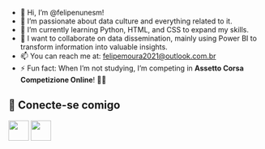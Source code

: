 - 👋 Hi, I’m @felipenunesm!  
- 👀 I’m passionate about data culture and everything related to it.  
- 🌱 I’m currently learning Python, HTML, and CSS to expand my skills.  
- 💞️ I want to collaborate on data dissemination, mainly using Power BI to transform information into valuable insights.  
- 📫 You can reach me at: felipemoura2021@outlook.com.br  
- ⚡ Fun fact: When I’m not studying, I’m competing in **Assetto Corsa Competizione Online**! 🚗💨  

## 🔗 Conecte-se comigo  

[<img src="https://cdn.jsdelivr.net/npm/simple-icons@v9/icons/linkedin.svg" width="40">](https://www.linkedin.com/in/felipe-nunes-de-moura-967011291/)
[<img src="https://cdn.jsdelivr.net/npm/simple-icons@v9/icons/instagram.svg" width="40">](https://www.instagram.com/_felipenunesm/)


<!---
felipenunesm/felipenunesm is a ✨ special ✨ repository because its `README.md` (this file) appears on your GitHub profile.
You can click the Preview link to take a look at your changes.
--->
